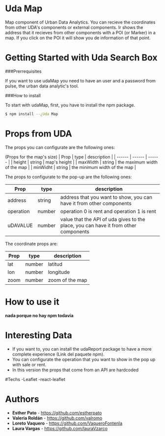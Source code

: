 # Uda Map

Map component of Urban Data Analytics.
You can recieve the coordinates from other UDA's components or external components. Ir shows the address that it recieves from other components with a POI (or Marker) in a map. If you click on the POI it will show you de information of that point.

# Getting Started with Uda Search Box

###Prerrequisites

If you want to use udaMap you need to have an user and a password from pulse, the urban data analytic's tool.

###How to install

To start with udaMap, first, you have to install the npm package.

```sh
$ npm install --¿Uda Map
```

# Props from UDA

The props you can configurate are the following ones:

(Props for the map's size)
| Prop | type | description |
| ------ | ------ | ------ |
| height | string | map's height |
| maxWidth | string | the maximum width of the map |
| minWidht | string | the minimum width of the map |

The props to configurate to the pop-up are the following ones:

| Prop | type | description |
| ------ | ------ | ------ |
| address | string | address that you want to show, you can have it from other components |
| operation | number | operation 0 is rent and operation 1 is rent |
| uDAVALUE | number | value that the API of uda gives to the place, you can have it from other components |

The coordinate props are:

| Prop | type | description |
| ------ | ------ | ------ |
| lat | number | latitud |
| lon | number | longitude |
| zoom | number | zoom of the map |

# How to use it

**nada porque no hay npm todavía**

# Interesting Data

- If you want to, you can install the udaReport package to have a more complete experience (Link del paquete npm). 
- You can configurate the operation that you want to show in the pop up with sale or rent.
- In this version the props that come from an API are hardcoded

#Techs
-Leaflet
-react-leaflet

# Authors
- **Esther Pato** - https://github.com/estherpato 
- **Valeria Roldán** - https://github.com/valromo
- **Loreto Vaquero** - https://github.com/VaqueroFontenla
- **Laura Vargas** - https://github.com/lauraVzarco